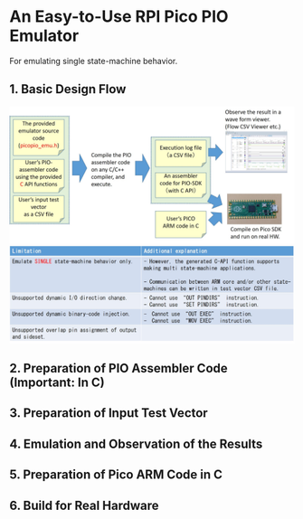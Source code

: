 # An Easy-to-Use RPI Pico PIO Emulator

For emulating single state-machine behavior.

## 1. Basic Design Flow

<img src="basic_flow.jpg" width="640x480">

<img src="limitations.jpg" width="640x480">

## 2. Preparation of PIO Assembler Code (Important: In C)

## 3. Preparation of Input Test Vector

## 4. Emulation and Observation of the Results

## 5. Preparation of Pico ARM Code in C

## 6. Build for Real Hardware

